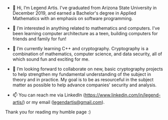 - 👋 Hi, I’m Legend Artis. I've graduated from Arizona State University in December 2019, and earned a Bachelor's degree in Applied Mathematics with an emphasis on software programming.

- 👀 I’m interested in anything related to mathematics and computers. I've been learning computer architecture as a teen, building computers for friends and family for fun!

- 🌱 I’m currently learning C++ and cryptography. Cryptography is a combination of mathematics, computer science, and data security, all of which sound fun and exciting for me.

- 💞️ I’m looking forward to collaborate on new, basic cryptography projects to help strengthen my fundamental understanding of the subject in theory and in practice. My goal is to be as resourceful in the subject matter as possible to help advance companies' security and analysis.

- 📫 You can reach me via LinkedIn (https://www.linkedin.com/in/legend-artis/) or my email (legendartis@gmail.com).

Thank you for reading my humble page :)
<!---
PatientOwl/PatientOwl is a ✨ special ✨ repository because its `README.md` (this file) appears on your GitHub profile.
You can click the Preview link to take a look at your changes.
--->
